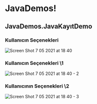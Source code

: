 # JavaDemos!

## JavaDemos.JavaKayıtDemo

### Kullanıcın Seçenekleri
![Screen Shot 7 05 2021 at 18 40](https://user-images.githubusercontent.com/77536512/117474663-d1b73500-af63-11eb-8a85-1acba20778c6.png)

### Kullanıcın Seçenekleri \\1
![Screen Shot 7 05 2021 at 18 40 - 2](https://user-images.githubusercontent.com/77536512/117475177-6ae64b80-af64-11eb-9f02-4a437cc3b914.png)

### Kullanıcının Seçenekleri \\2
![Screen Shot 7 05 2021 at 18 40 - 3](https://user-images.githubusercontent.com/77536512/117475252-7afe2b00-af64-11eb-8e78-9e72d83b0bd0.png)

